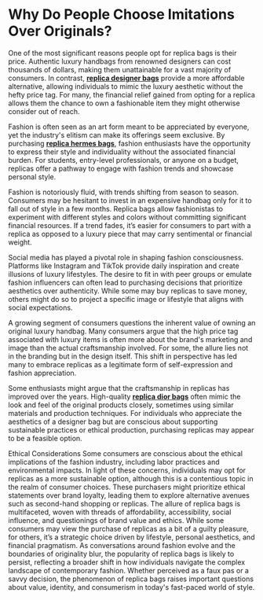 # Why Do People Choose Imitations Over Originals?

One of the most significant reasons people opt for replica bags is their price. Authentic luxury handbags from renowned designers can cost thousands of dollars, making them unattainable for a vast majority of consumers. In contrast, [**replica designer bags**](https://www.pursemalla.cn) provide a more affordable alternative, allowing individuals to mimic the luxury aesthetic without the hefty price tag. For many, the financial relief gained from opting for a replica allows them the chance to own a fashionable item they might otherwise consider out of reach.

Fashion is often seen as an art form meant to be appreciated by everyone, yet the industry's elitism can make its offerings seem exclusive. By purchasing [**replica hermes bags**](https://www.pursemalla.cn/hermes-bags), fashion enthusiasts have the opportunity to express their style and individuality without the associated financial burden. For students, entry-level professionals, or anyone on a budget, replicas offer a pathway to engage with fashion trends and showcase personal style.

Fashion is notoriously fluid, with trends shifting from season to season. Consumers may be hesitant to invest in an expensive handbag only for it to fall out of style in a few months. Replica bags allow fashionistas to experiment with different styles and colors without committing significant financial resources. If a trend fades, it’s easier for consumers to part with a replica as opposed to a luxury piece that may carry sentimental or financial weight.

Social media has played a pivotal role in shaping fashion consciousness. Platforms like Instagram and TikTok provide daily inspiration and create illusions of luxury lifestyles. The desire to fit in with peer groups or emulate fashion influencers can often lead to purchasing decisions that prioritize aesthetics over authenticity. While some may buy replicas to save money, others might do so to project a specific image or lifestyle that aligns with social expectations.

A growing segment of consumers questions the inherent value of owning an original luxury handbag. Many consumers argue that the high price tag associated with luxury items is often more about the brand's marketing and image than the actual craftsmanship involved. For some, the allure lies not in the branding but in the design itself. This shift in perspective has led many to embrace replicas as a legitimate form of self-expression and fashion appreciation.

Some enthusiasts might argue that the craftsmanship in replicas has improved over the years. High-quality [**replica dior bags**](https://www.pursemalla.cn/dior-bags) often mimic the look and feel of the original products closely, sometimes using similar materials and production techniques. For individuals who appreciate the aesthetics of a designer bag but are conscious about supporting sustainable practices or ethical production, purchasing replicas may appear to be a feasible option.

Ethical Considerations Some consumers are conscious about the ethical implications of the fashion industry, including labor practices and environmental impacts. In light of these concerns, individuals may opt for replicas as a more sustainable option, although this is a contentious topic in the realm of consumer choices. These purchasers might prioritize ethical statements over brand loyalty, leading them to explore alternative avenues such as second-hand shopping or replicas. The allure of replica bags is multifaceted, woven with threads of affordability, accessibility, social influence, and questionings of brand value and ethics. While some consumers may view the purchase of replicas as a bit of a guilty pleasure, for others, it’s a strategic choice driven by lifestyle, personal aesthetics, and financial pragmatism. As conversations around fashion evolve and the boundaries of originality blur, the popularity of replica bags is likely to persist, reflecting a broader shift in how individuals navigate the complex landscape of contemporary fashion. Whether perceived as a faux pas or a savvy decision, the phenomenon of replica bags raises important questions about value, identity, and consumerism in today's fast-paced world of style.
